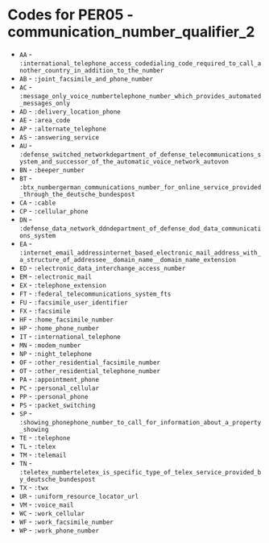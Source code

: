 # Codes for PER05 - communication_number_qualifier_2
* `AA` - `:international_telephone_access_codedialing_code_required_to_call_another_country_in_addition_to_the_number`
* `AB` - `:joint_facsimile_and_phone_number`
* `AC` - `:message_only_voice_numbertelephone_number_which_provides_automated_messages_only`
* `AD` - `:delivery_location_phone`
* `AE` - `:area_code`
* `AP` - `:alternate_telephone`
* `AS` - `:answering_service`
* `AU` - `:defense_switched_networkdepartment_of_defense_telecommunications_system_and_successor_of_the_automatic_voice_network_autovon`
* `BN` - `:beeper_number`
* `BT` - `:btx_numbergerman_communications_number_for_online_service_provided_through_the_deutsche_bundespost`
* `CA` - `:cable`
* `CP` - `:cellular_phone`
* `DN` - `:defense_data_network_ddndepartment_of_defense_dod_data_communications_system`
* `EA` - `:internet_email_addressinternet_based_electronic_mail_address_with_a_structure_of_addressee__domain_name__domain_name_extension`
* `ED` - `:electronic_data_interchange_access_number`
* `EM` - `:electronic_mail`
* `EX` - `:telephone_extension`
* `FT` - `:federal_telecommunications_system_fts`
* `FU` - `:facsimile_user_identifier`
* `FX` - `:facsimile`
* `HF` - `:home_facsimile_number`
* `HP` - `:home_phone_number`
* `IT` - `:international_telephone`
* `MN` - `:modem_number`
* `NP` - `:night_telephone`
* `OF` - `:other_residential_facsimile_number`
* `OT` - `:other_residential_telephone_number`
* `PA` - `:appointment_phone`
* `PC` - `:personal_cellular`
* `PP` - `:personal_phone`
* `PS` - `:packet_switching`
* `SP` - `:showing_phonephone_number_to_call_for_information_about_a_property_showing`
* `TE` - `:telephone`
* `TL` - `:telex`
* `TM` - `:telemail`
* `TN` - `:teletex_numberteletex_is_specific_type_of_telex_service_provided_by_deutsche_bundespost`
* `TX` - `:twx`
* `UR` - `:uniform_resource_locator_url`
* `VM` - `:voice_mail`
* `WC` - `:work_cellular`
* `WF` - `:work_facsimile_number`
* `WP` - `:work_phone_number`
